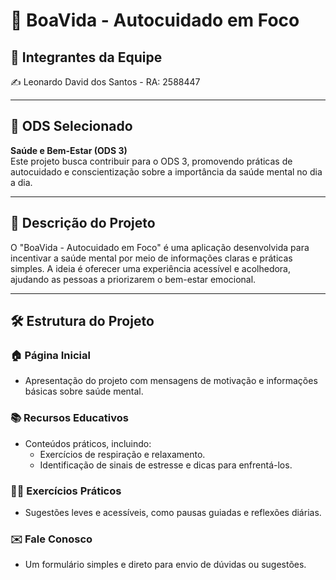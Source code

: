 # 🌿 BoaVida - Autocuidado em Foco  

## 👤 Integrantes da Equipe  
✍️ Leonardo David dos Santos - RA: 2588447  

---

## 🌱 ODS Selecionado  
**Saúde e Bem-Estar (ODS 3)**  
Este projeto busca contribuir para o ODS 3, promovendo práticas de autocuidado e conscientização sobre a importância da saúde mental no dia a dia.  

---

## 📖 Descrição do Projeto  
O "BoaVida - Autocuidado em Foco" é uma aplicação desenvolvida para incentivar a saúde mental por meio de informações claras e práticas simples. A ideia é oferecer uma experiência acessível e acolhedora, ajudando as pessoas a priorizarem o bem-estar emocional.  

---

## 🛠️ Estrutura do Projeto  

### 🏠 Página Inicial  
- Apresentação do projeto com mensagens de motivação e informações básicas sobre saúde mental.  

### 📚 Recursos Educativos  
- Conteúdos práticos, incluindo:  
  - Exercícios de respiração e relaxamento.  
  - Identificação de sinais de estresse e dicas para enfrentá-los.  

### 🧘‍♂️ Exercícios Práticos  
- Sugestões leves e acessíveis, como pausas guiadas e reflexões diárias.  

### ✉️ Fale Conosco  
- Um formulário simples e direto para envio de dúvidas ou sugestões.  
